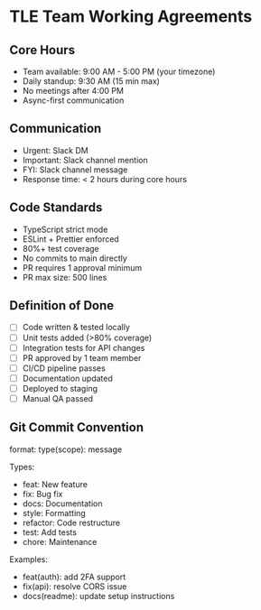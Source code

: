 # TLE Team Working Agreements

## Core Hours

- Team available: 9:00 AM - 5:00 PM (your timezone)
- Daily standup: 9:30 AM (15 min max)
- No meetings after 4:00 PM
- Async-first communication

## Communication

- Urgent: Slack DM
- Important: Slack channel mention
- FYI: Slack channel message
- Response time: < 2 hours during core hours

## Code Standards

- TypeScript strict mode
- ESLint + Prettier enforced
- 80%+ test coverage
- No commits to main directly
- PR requires 1 approval minimum
- PR max size: 500 lines

## Definition of Done

- [ ] Code written & tested locally
- [ ] Unit tests added (>80% coverage)
- [ ] Integration tests for API changes
- [ ] PR approved by 1 team member
- [ ] CI/CD pipeline passes
- [ ] Documentation updated
- [ ] Deployed to staging
- [ ] Manual QA passed

## Git Commit Convention

format: type(scope): message

Types:

- feat: New feature
- fix: Bug fix
- docs: Documentation
- style: Formatting
- refactor: Code restructure
- test: Add tests
- chore: Maintenance

Examples:

- feat(auth): add 2FA support
- fix(api): resolve CORS issue
- docs(readme): update setup instructions
